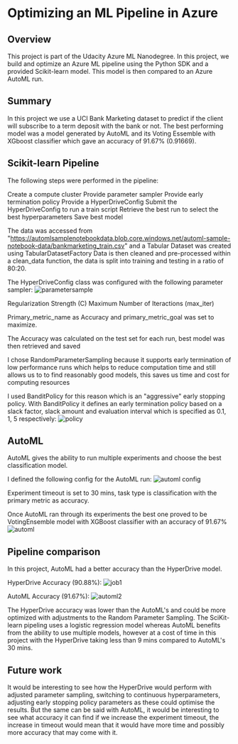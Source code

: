 # Optimizing an ML Pipeline in Azure

## Overview
This project is part of the Udacity Azure ML Nanodegree.
In this project, we build and optimize an Azure ML pipeline using the Python SDK and a provided Scikit-learn model.
This model is then compared to an Azure AutoML run.

## Summary
In this project we use a UCI Bank Marketing dataset to predict if the client will subscribe to a term deposit with the bank or not.
The best performing model was a model generated by AutoML and its Voting Essemble with XGboost classifier which gave an accuracy of 91.67% (0.91669).

## Scikit-learn Pipeline
The following steps were performed in the pipeline:

Create a compute cluster
Provide parameter sampler
Provide early termination policy
Provide a HyperDriveConfig
Submit the HyperDriveConfig to run a train script
Retrieve the best run to select the best hyperparameters
Save best model

The data was accessed from "https://automlsamplenotebookdata.blob.core.windows.net/automl-sample-notebook-data/bankmarketing_train.csv" and a Tabular Dataset was created using TabularDatasetFactory
Data is then cleaned and pre-processed within a clean_data function, the data is split into training and testing in a ratio of 80:20. 

The HyperDriveConfig class was configured with the following parameter sampler:
![parametersample](https://github.com/samfrost23/nd00333_AZMLND_Optimizing_a_Pipeline_in_Azure-Starter_Files/assets/99268262/70de5343-8f0c-4a37-a003-fcfc97a57883)

Regularization Strength (C)
Maximum Number of Iteractions (max_iter) 

Primary_metric_name as Accuracy and primary_metric_goal was set to maximize. 

The Accuracy was calculated on the test set for each run, best model was then retrieved and saved

I chose RandomParameterSampling because it supports early termination of low performance runs which helps to reduce computation time and still allows us to to find reasonably good models, this saves us time and cost for computing resources

I used BanditPolicy for this reason which is an "aggressive" early stopping policy. With BanditPolicy it defines an early termination policy based on a slack factor, slack amount and evaluation interval which is specified as 0.1, 1, 5 respectively:
![policy](https://github.com/samfrost23/nd00333_AZMLND_Optimizing_a_Pipeline_in_Azure-Starter_Files/assets/99268262/795ef812-31a6-46cb-9d15-cb79fbd1c09a)


## AutoML
AutoML gives the ability to run multiple experiments and choose the best classification model.

I defined the following config for the AutoML run:
![automl config](https://github.com/samfrost23/nd00333_AZMLND_Optimizing_a_Pipeline_in_Azure-Starter_Files/assets/99268262/22974abc-1097-49f0-920a-9e22b2b2bf71)


Experiment timeout is set to 30 mins, task type is classification with the primary metric as accuracy.

Once AutoML ran through its experiments the best one proved to be VotingEnsemble model with XGBoost classifier with an accuracy of 91.67%
![automl](https://github.com/samfrost23/nd00333_AZMLND_Optimizing_a_Pipeline_in_Azure-Starter_Files/assets/99268262/994c72a7-34e0-4a54-9511-48d0a249d91d)

## Pipeline comparison
In this project, AutoML had a better accuracy than the HyperDrive model.

HyperDrive Accuracy (90.88%):
![job1](https://github.com/samfrost23/nd00333_AZMLND_Optimizing_a_Pipeline_in_Azure-Starter_Files/assets/99268262/317659b4-6ea6-4ebd-8642-902cc6b04a39)

AutoML Accuracy (91.67%):
![automl2](https://github.com/samfrost23/nd00333_AZMLND_Optimizing_a_Pipeline_in_Azure-Starter_Files/assets/99268262/f5e00c7f-e2ed-4ae5-962e-84946a37762b)

The HyperDrive accuracy was lower than the AutoML's and could be more optimized with adjustments to the Random Parameter Sampling. The SciKit-learn pipeling uses a logistic regression model whereas AutoML benefits from the ability to use multiple models, however at a cost of time in this project with the HyperDrive taking less than 9 mins compared to AutoML's 30 mins.

## Future work
It would be interesting to see how the HyperDrive would perform with adjusted parameter sampling, switching to continuous hyperparameters, adjusting early stopping policy parameters as these could optimise the results. But the same can be said with AutoML, it would be interesting to see what accuracy it can find if we increase the experiment timeout, the increase in timeout would mean that it would have more time and possibly more accuracy that may come with it.
